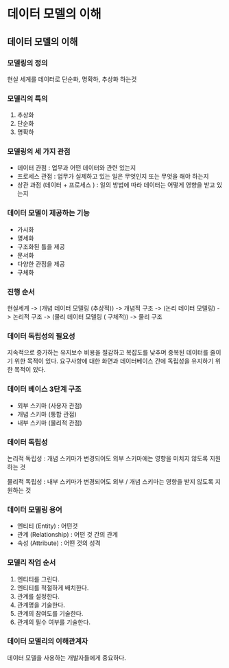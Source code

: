 # 데이터 모델의 이해

## 데이터 모델의 이해

### 모델링의 정의

현실 세계를 데이터로 단순화, 명확하, 추상화 하는것

### 모델리의 특의

1. 추상화
2. 단순화
3. 명확하

### 모델링의 세 가지 관점

- 데이터 관점 : 업무과 어떤 데이터와 관련 있는지
- 프로세스 관점 : 업무가 실제하고 있는 일은 무엇인지 또는 무엇을 해야 하는지
- 상관 과점 (데이터 + 프로세스 ) : 일의 방법에 따라 데이터는 어떻게 영향을 받고 있는지

### 데이터 모델이 제공하는 기능

- 가시화
- 명세화
- 구조화된 틀을 제공
- 문서화
- 다양한 관점을 제공
- 구체화

### 진행 순서

현실세계 -> (개념 데이터 모델링 (추상적)) -> 개념적 구조 -> (논리 데이터 모델링) -> 논리적 구조 -> (물리 데이터 모델링 ( 구체적)) -> 물리 구조

### 데이터 독립성의 필요성

지속적으로 증가하는 유지보수 비용을 절감하고 복잡도를 낮추며 중복된 데이터를 줄이기 위한 목적이 있다. 요구사항에 대한 화면과 데이터베이스 간에 독립성을 유지하기 위한 목적이 있다.

### 데이터 베이스 3단계 구조

- 외부 스키마 (사용자 관점)
- 개념 스키마 (통합 관점)
- 내부 스키마 (물리적 관점)

### 데이터 독립성

논리적 독립성 : 개념 스키마가 변경되어도 외부 스키마에는 영향을 미치지 않도록 지원하는 것

물리적 독립성 : 내부 스키마가 변경되어도 외부 / 개념 스키마는 영향을 받지 않도록 지원하는 것

### 데이터 모델링 용어

- 엔티티 (Entity) : 어떤것
- 관계 (Relationship) : 어떤 것 간의 관계
- 속성 (Attribute) : 어떤 것의 성격

### 모델리 작업 순서

1. 엔티티를 그린다.
2. 엔티티를 적절하게 배치한다.
3. 관계를 설정한다.
4. 관계명을 기술한다.
5. 관계의 참여도를 기술한다.
6. 관계의 필수 여부를 기술한다.

### 데이터 모델리의 이해관계자

데이터 모델을 사용하는 개발자들에게 중요하다.
